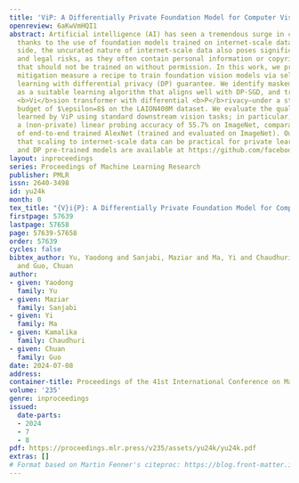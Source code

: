 ```yaml
---
title: 'ViP: A Differentially Private Foundation Model for Computer Vision'
openreview: 6aKwVmHQI1
abstract: Artificial intelligence (AI) has seen a tremendous surge in capabilities
  thanks to the use of foundation models trained on internet-scale data. On the flip
  side, the uncurated nature of internet-scale data also poses significant privacy
  and legal risks, as they often contain personal information or copyrighted material
  that should not be trained on without permission. In this work, we propose as a
  mitigation measure a recipe to train foundation vision models via self-supervised
  learning with differential privacy (DP) guarantee. We identify masked autoencoders
  as a suitable learning algorithm that aligns well with DP-SGD, and train <em>ViP</em>—a
  <b>Vi</b>sion transformer with differential <b>P</b>rivacy—under a strict privacy
  budget of $\epsilon=8$ on the LAION400M dataset. We evaluate the quality of representation
  learned by ViP using standard downstream vision tasks; in particular, ViP achieves
  a (non-private) linear probing accuracy of 55.7% on ImageNet, comparable to that
  of end-to-end trained AlexNet (trained and evaluated on ImageNet). Our result suggests
  that scaling to internet-scale data can be practical for private learning. Code
  and DP pre-trained models are available at https://github.com/facebookresearch/ViP-MAE.
layout: inproceedings
series: Proceedings of Machine Learning Research
publisher: PMLR
issn: 2640-3498
id: yu24k
month: 0
tex_title: "{V}i{P}: A Differentially Private Foundation Model for Computer Vision"
firstpage: 57639
lastpage: 57658
page: 57639-57658
order: 57639
cycles: false
bibtex_author: Yu, Yaodong and Sanjabi, Maziar and Ma, Yi and Chaudhuri, Kamalika
  and Guo, Chuan
author:
- given: Yaodong
  family: Yu
- given: Maziar
  family: Sanjabi
- given: Yi
  family: Ma
- given: Kamalika
  family: Chaudhuri
- given: Chuan
  family: Guo
date: 2024-07-08
address:
container-title: Proceedings of the 41st International Conference on Machine Learning
volume: '235'
genre: inproceedings
issued:
  date-parts:
  - 2024
  - 7
  - 8
pdf: https://proceedings.mlr.press/v235/assets/yu24k/yu24k.pdf
extras: []
# Format based on Martin Fenner's citeproc: https://blog.front-matter.io/posts/citeproc-yaml-for-bibliographies/
---
```

